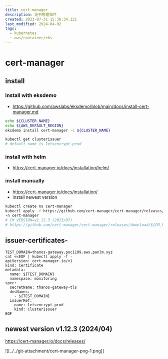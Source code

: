 ```yaml
---
title: cert-manager
description: 证书管理插件
created: 2023-07-31 15:36:34.121
last_modified: 2024-04-02
tags:
  - kubernetes
  - aws/container/eks
---
```


# cert-manager
## install
### install with eksdemo
- https://github.com/awslabs/eksdemo/blob/main/docs/install-cert-manager.md
```sh
echo ${CLUSTER_NAME}
echo ${AWS_DEFAULT_REGION}
eksdemo install cert-manager -c ${CLUSTER_NAME}

kubectl get clusterissuer
# default name is letsencrypt-prod
```

### install with helm
- https://cert-manager.io/docs/installation/helm/

### install manually
- https://cert-manager.io/docs/installation/
- install newest version 
```sh
kubectl create ns cert-manager
kubectl apply -f https://github.com/cert-manager/cert-manager/releases/latest/download/cert-manager.yaml \
-n cert-manager
# CM_VERSION=v1.12.3 (2023/07)
# https://github.com/cert-manager/cert-manager/releases/download/${CM_VERSION}/cert-manager.yaml

```

## issuer-certificates-
```
TEST_DOMAIN=thanos-gateway.poc1109.aws.panlm.xyz
cat <<EOF | kubectl apply -f -
apiVersion: cert-manager.io/v1
kind: Certificate
metadata:
  name: ${TEST_DOMAIN}
  namespace: monitoring
spec:
  secretName: thanos-gateway-tls
  dnsNames:
    - ${TEST_DOMAIN}
  issuerRef:
    name: letsencrypt-prod
    kind: ClusterIssuer
EOF

```


## newest version v1.12.3 (2024/04)
https://cert-manager.io/docs/releases/

![[../../git-attachment/cert-manager-png-1.png]]


